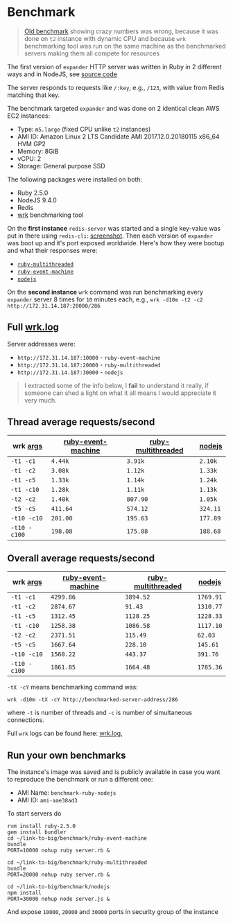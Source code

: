 # Benchmark

> [Old benchmark](https://github.com/vfeskov/link-too-big/blob/89549fbc52620d96ffd208fc213548d25730a609/benchmark/README.md) showing crazy numbers was wrong, because it was done on `t2` instance with dynamic CPU and because `wrk` benchmarking tool was run on the same machine as the benchmarked servers making them all compete for resources

The first version of `expander` HTTP server was written in Ruby in 2 different ways and in NodeJS, see [source code](https://github.com/vfeskov/link-too-big/tree/master/benchmark)

The server responds to requests like `/:key`, e.g., `/123`, with value from Redis matching that key.

The benchmark targeted `expander` and was done on 2 identical clean AWS EC2 instances:
- Type: `m5.large` (fixed CPU unlike `t2` instances)
- AMI ID: Amazon Linux 2 LTS Candidate AMI 2017.12.0.20180115 x86_64 HVM GP2
- Memory: 8GiB
- vCPU: 2
- Storage: General purpose SSD

The following packages were installed on both:
- Ruby 2.5.0
- NodeJS 9.4.0
- Redis
- [wrk](https://github.com/wg/wrk) benchmarking tool

On the **first instance** `redis-server` was started and a single key-value was put in there using `redis-cli`: [screenshot](https://raw.githubusercontent.com/vfeskov/link-too-big/master/benchmark/redis.png). Then each version of  `expander` was boot up and it's port exposed worldwide. Here's how they were bootup and what their responses were:

- [`ruby-multithreaded`](https://raw.githubusercontent.com/vfeskov/link-too-big/master/benchmark/start-ruby-multithreaded.png)
- [`ruby-event-machine`](https://raw.githubusercontent.com/vfeskov/link-too-big/master/benchmark/start-ruby-event-machine.png)
- [`nodejs`](https://raw.githubusercontent.com/vfeskov/link-too-big/master/benchmark/start-nodejs.png)

On the **second instance** `wrk` command was run benchmarking every `expander` server 8 times for `10` minutes each, e.g., `wrk -d10m -t2 -c2 http://172.31.14.187:20000/286`

## Full [wrk.log](https://github.com/vfeskov/link-too-big/tree/master/benchmark/wrk.log)

Server addresses were:
- `http://172.31.14.187:10000` - `ruby-event-machine`
- `http://172.31.14.187:20000` - `ruby-multithreaded`
- `http://172.31.14.187:30000` - `nodejs`

> I extracted some of the info below, I **fail** to understand it really, if someone can shed a light on what it all means I would appreciate it very much.

## Thread average requests/second
|wrk [args](https://github.com/wg/wrk#command-line-options)|[ruby-event-machine](https://github.com/vfeskov/link-too-big/tree/master/benchmark/ruby-event-machine)|[ruby-multithreaded](https://github.com/vfeskov/link-too-big/tree/master/benchmark/ruby-multithreaded)|[nodejs](https://github.com/vfeskov/link-too-big/tree/master/benchmark/nodejs)|
|-|-|-|-|
|`-t1 -c1`|`4.44k`|`3.91k`|`2.10k`|
|`-t1 -c2`|`3.08k`|`1.12k`|`1.33k`|
|`-t1 -c5`|`1.33k`|`1.14k`|`1.24k`|
|`-t1 -c10`|`1.28k`|`1.11k`|`1.13k`|
|`-t2 -c2`|`1.40k`|`807.90`|`1.05k`|
|`-t5 -c5`|`411.64`|`574.12`|`324.11`|
|`-t10 -c10`|`201.00`|`195.63`|`177.89`|
|`-t10 -c100`|`198.08`|`175.88`|`188.68`|

## Overall average requests/second
|wrk [args](https://github.com/wg/wrk#command-line-options)|[ruby-event-machine](https://github.com/vfeskov/link-too-big/tree/master/benchmark/ruby-event-machine)|[ruby-multithreaded](https://github.com/vfeskov/link-too-big/tree/master/benchmark/ruby-multithreaded)|[nodejs](https://github.com/vfeskov/link-too-big/tree/master/benchmark/nodejs)|
|-|-|-|-|
|`-t1 -c1`|`4299.86`|`3894.52`|`1769.91`|
|`-t1 -c2`|`2874.67`|`91.43`|`1310.77`|
|`-t1 -c5`|`1312.45`|`1128.25`|`1228.33`|
|`-t1 -c10`|`1258.38`|`1086.58`|`1117.10`|
|`-t2 -c2`|`2371.51`|`115.49`|`62.03`|
|`-t5 -c5`|`1667.64`|`228.10`|`145.61`|
|`-t10 -c10`|`1560.22`|`443.37`|`391.76`|
|`-t10 -c100`|`1861.85`|`1664.48`|`1785.36`|

`-tX -cY` means benchmarking command was:
```
wrk -d10m -tX -cY http://benchmarked-server-address/286
```
where `-t` is number of threads and `-c` is number of simultaneous connections.

Full `wrk` logs can be found here: [wrk.log](https://github.com/vfeskov/link-too-big/tree/master/benchmark/wrk.log),

## Run your own benchmarks

The instance's image was saved and is publicly available in case you want to reproduce the benchmark or run a different one:
- AMI Name: `benchmark-ruby-nodejs`
- AMI ID: `ami-aae38ad3`

To start servers do
```
rvm install ruby-2.5.0
gem install bundler
cd ~/link-to-big/benchmark/ruby-event-machine
bundle
PORT=10000 nohup ruby server.rb &

cd ~/link-to-big/benchmark/ruby-multithreaded
bundle
PORT=20000 nohup ruby server.rb &

cd ~/link-to-big/benchmark/nodejs
npm install
PORT=30000 nohup node server.js &
```

And expose `10000`, `20000` and `30000` ports in security group of the instance
